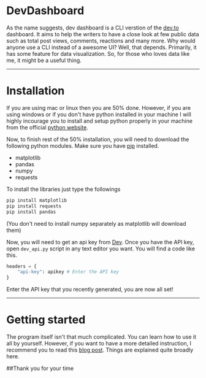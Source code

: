 # DevDashboard

As the name suggests, dev dashboard is a CLI verstion of the [dev.to](https://www.dev.to) dashboard. It aims to help the writers to have a close look at few public data such as total post views, comments, reactions and many more. Why would anyone use a CLI instead of a awesome UI? Well, that depends. Primarily, it has some feature for data visualization. So, for those who loves data like me, it might be a useful thing.

***

# Installation

If you are using mac or linux then you are 50% done. However, if you are using windows or if you don't have python installed in your machine I will highly incourage you to install and setup python properly in your machine from the official [python website](https://www.python.org/).

Now, to finish rest of the 50% installation, you will need to download the following python modules. Make sure you have [pip](https://www.liquidweb.com/kb/install-pip-windows/) installed.

- matplotlib
- pandas
- numpy
- requests

To install the libraries just type the followings

```bash
pip install matplotlib
pip install requests
pip install pandas
```

(You don't need to install numpy separately as matplotlib will download them)

Now, you will need to get an api key from [Dev](https://docs.dev.to/api/#section/Authentication). Once you have the API key, open `dev_api.py` script in any text editor you want. You will find a code like this.

```python
headers = {
    "api-key": apikey # Enter the API key
}
```

Enter the API key that you recently generated, you are now all set!

***

# Getting started
The program itself isn't that much complicated. You can learn how to use it all by yourself. However, if you want to have a more detailed instruction, I recommend you to read this [blog post](https://dev.to/muhimen123/i-made-a-data-analyzer-for-dev-to-3pol). Things are explained quite broadly here.

##Thank you for your time

